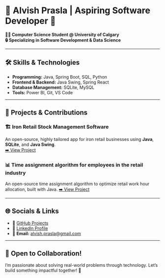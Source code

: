 # 🌟 Alvish Prasla | Aspiring Software Developer 🚀  

**👨‍💻 Computer Science Student @ University of Calgary**  
**🔒 Specializing in Software Development & Data Science** 

---

## 🛠️ Skills & Technologies  
- **Programming:** Java, Spring Boot, SQL, Python  
- **Frontend & Backend:** Java Swing, Spring React  
- **Database Management:** SQLite, MySQL  
- **Tools:** Power BI, Git, VS Code  

---

## 🚀 Projects & Contributions  
### 🏗️ Iron Retail Stock Management Software  
An open-source, highly tailored app for iron retail businesses using **Java**, **SQLite**, and **Java Swing**.  
[➡️ View Project](https://github.com/alvishprasla11/StockManagementSoftwareForIronRetailBusinesses)  

### 📊 Time assignment algorithm for employees in the retail industry  
An open-source time assignment algorithm to optimize retail work hour allocation, built with Java.
[➡️ View Project](https://github.com/alvishprasla11/StockManagementSoftwareForIronRetailBusinesses)  

---

## 🌐 Socials & Links  
- 🌟 [GitHub Projects](https://github.com/alvishprasla11)  
- 💬 [LinkedIn Profile](https://linkedin.com/in/alvish-prasla)  
- 📧 **Email:** [alvish.prasla@gmail.com](mailto:alvish.prasla@gmail.com)  

---

## 🤝 Open to Collaboration!  
I’m passionate about solving real-world problems through technology. Let’s build something impactful together! 🚀
